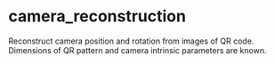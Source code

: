 # camera_reconstruction
Reconstruct camera position and rotation from images of QR code. Dimensions of QR pattern and camera intrinsic parameters are known.
